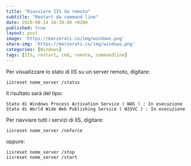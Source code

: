 ```yaml
---
title: "Riavviare IIS da remoto"
subtitle: "Restart da command line"
date: 2020-08-14 16:20:00 +0200
published: true
layout: post
image: 'https://marzorati.co/img/windows.png'
share-img: 'https://marzorati.co/img/windows.png'
categories: [Windows]
tags: [IIS, restart, cmd, remote, commandline]
---
```

Per visualizzare lo stato di IIS su un server remoto, digitare:    
~~~batch
iisreset nome_server /status
~~~
Il risultato sarà del tipo:
~~~batch
Stato di Windows Process Activation Service ( WAS ) : In esecuzione
Stato di World Wide Web Publishing Service ( W3SVC ) : In esecuzione
~~~

Per riavviare tutti i servizi di IIS, digitare:   
~~~batch
iisreset nome_server /noforce
~~~

oppure:
~~~batch
iisreset nome_server /stop
iisreset nome_server /start
~~~
